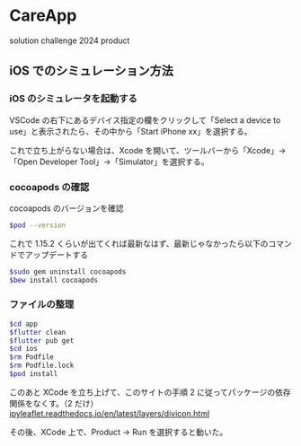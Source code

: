 # CareApp

solution challenge 2024 product

## iOS でのシミュレーション方法

### iOS のシミュレータを起動する

VSCode の右下にあるデバイス指定の欄をクリックして「Select a device to use」と表示されたら、その中から「Start iPhone xx」を選択する。

これで立ち上がらない場合は、Xcode を開いて、ツールバーから「Xcode」→「Open Developer Tool」→「Simulator」を選択する。

### cocoapods の確認

cocoapods のバージョンを確認

```sh
$pod --version
```

これで 1.15.2 くらいが出てくれば最新なはず、最新じゃなかったら以下のコマンドでアップデートする

```sh
$sudo gem uninstall cocoapods
$bew install cocoapods
```

### ファイルの整理

```zsh
$cd app
$flutter clean
$flutter pub get
$cd ios
$rm Podfile
$rm Podfile.lock
$pod install
```

このあと XCode を立ち上げて、このサイトの手順 2 に従ってパッケージの依存関係をなくす。（2 だけ）
[ipyleaflet.readthedocs.io/en/latest/layers/divicon.html](https://stackoverflow.com/questions/70760326/flutter-on-ios-redefinition-of-module-firebase)

その後、XCode 上で、Product -> Run を選択すると動いた。
